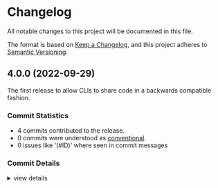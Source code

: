 # Changelog

All notable changes to this project will be documented in this file.

The format is based on [Keep a Changelog](https://keepachangelog.com/en/1.0.0/),
and this project adheres to [Semantic Versioning](https://semver.org/spec/v2.0.0.html).

## 4.0.0 (2022-09-29)

The first release to allow CLIs to share code in a backwards compatible fashion.

### Commit Statistics

<csr-read-only-do-not-edit/>

 - 4 commits contributed to the release.
 - 0 commits were understood as [conventional](https://www.conventionalcommits.org).
 - 0 issues like '(#ID)' where seen in commit messages

### Commit Details

<csr-read-only-do-not-edit/>

<details><summary>view details</summary>

 * **Uncategorized**
    - Explicitly version strsim dependency to allow publish ([`b8555d6`](https://github.com/Byron/google-apis-rs/commit/b8555d6982e92af21e2bb38d2de7b2f636d7b3cc))
    - prepare changelog ([`6aab198`](https://github.com/Byron/google-apis-rs/commit/6aab1989e113a089e2c10fda48174dc9200cea8e))
    - run only tests that are actually used/implemented ([`a1e6496`](https://github.com/Byron/google-apis-rs/commit/a1e6496ccdeaa8a0d799c53ed3b95fca5b7fc7c9))
    - Add google-clis-common crate ([`322ea69`](https://github.com/Byron/google-apis-rs/commit/322ea698c365f1a713bc54d5aae9ffb92d9e646b))
</details>

